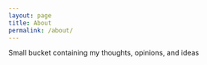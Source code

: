 ```yaml
---
layout: page
title: About
permalink: /about/
---
```


Small bucket containing my thoughts, opinions, and ideas
